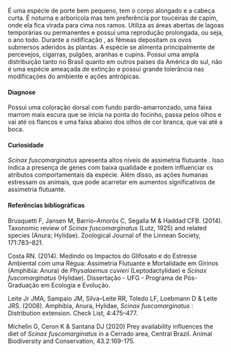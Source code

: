<div class="descricao-geral">
 <p>
  É uma espécie de porte bem pequeno, tem o corpo alongado e a cabeça curta. É noturna e arborícola mas tem preferência por touceiras de capim, onde ela fica virada para cima nos ramos. Utiliza as áreas abertas  de lagoas temporárias ou permanentes e possui uma reprodução prolongada, ou seja, o ano todo. Durante a
  <glossario>
   nidificação
  </glossario>
  , as fêmeas depositam os ovos submersos aderidos às plantas. A espécie se alimenta principalmente de percevejos, cigarras, pulgões, aranhas e cupins. Possui uma ampla distribuição tanto no Brasil quanto em outros países da América do sul, não é uma espécie ameaçada de extinção e possui grande tolerância nas modificações do ambiente e ações antrópicas.
 </p>
 <h4>
  Diagnose
 </h4>
 <p>
  Possui uma coloração dorsal com fundo pardo-amarronzado, uma faixa marrom mais escura que se inicia na ponta do focinho, passa pelos olhos e vai até os flancos e uma faixa abaixo dos olhos de cor branca, que vai até a boca.
 </p>
 <h4>
  Curiosidade
 </h4>
 <p>
  <em>
   Scinax fuscomarginatus
  </em>
  apresenta altos níveis de
  <glossario>
   assimetria flutuante
  </glossario>
  . Isso indica a presença de genes com baixa qualidade e podem influenciar os atributos comportamentais da espécie. Além disso, as ações humanas estressam os animais, que pode acarretar em aumentos significativos de assimetria flutuante.
 </p>
 <h4>
  Referências bibliográficas
 </h4>
 <p>
  Brusquetti F, Jansen M, Barrio–Amorós C, Segalla M &amp; Haddad CFB. (2014). Taxonomic review of
  <em>
   Scinax fuscomarginatus
  </em>
  (Lutz, 1925) and related species (Anura; Hylidae). Zoological Journal of the Linnean Society, 171:783–821.
 </p>
 <p>
  Costa RN. (2014). Medindo os Impactos do Glifosato e do Estresse Ambiental com uma Régua: Assimetria Flutuante e Mortalidade em Girinos (Amphibia: Anura) de
  <em>
   Physalaemus cuvieri
  </em>
  (Leptodactylidae) e
  <em>
   Scinax fuscomarginatus
  </em>
  (Hylidae). Dissertação - UFG - Programa de Pós-Graduação em Ecologia e Evolução.
 </p>
 <p>
  Leite Jr JMA, Sampaio JM, Silva–Leite RR, Toledo LF, Loebmann D &amp; Leite JRS. (2008). Amphibia, Anura, Hylidae,
  <em>
   Scinax fuscomarginatus
  </em>
  : Distribution extension. Check List, 4:475–477.
 </p>
 <p>
  Michelin G, Ceron K &amp; Santana DJ (2020) Prey availability influences the diet of
  <em>
   Scinax fuscomarginatus
  </em>
  in a Cerrado area, Central Brazil. Animal Biodiversity and Conservation, 43.2:169-175.
 </p>
</div>

